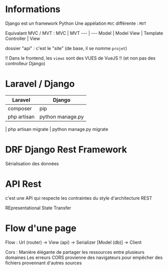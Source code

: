 # Informations

Django est un framework Python
Une appélation `MVC` différente : `MVT`

Equivalant MVC / MVT :
MVC | MVT
--- | ---
Model | Model
View | Template
Controller | View

dossier "api" : c'est le "site"
(de base, il se nomme `projet`)

!! Dans le frontend, les `views` sont des VUES de VueJS !! (et non pas des controlleur Django)

# Laravel / Django

Laravel | Django
--- | ---
composer | pip
php artisan | python manage.py
|
php artisan migrate | python manage.py migrate

# DRF Django Rest Framework
Sérialisation des données

# API Rest
c'est une API qui respecte les contraintes du style d'architecture REST

REpresentational State Transfer

# Flow d'une page
Flow : Url (router) -> View (api) -> Serializer [Model (db)] -> Client

Cors : Manière élégante de partager les ressources entre plusieurs domaines
Les erreurs CORS provienne des navigateurs pour empêcher des fichiers provennant d'autres sources